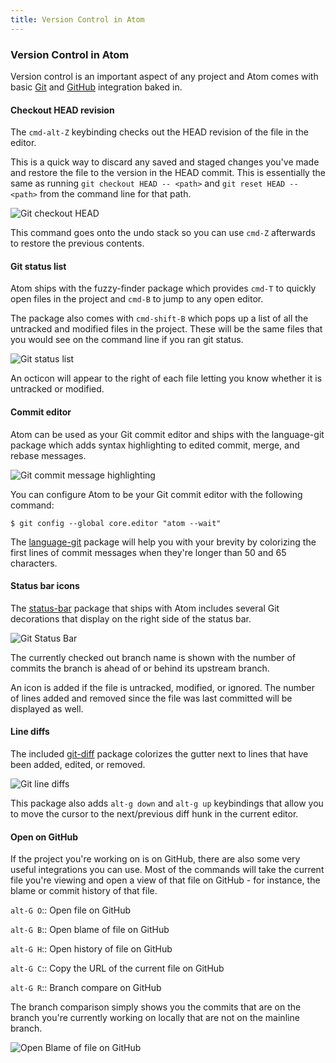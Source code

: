 ```yaml
---
title: Version Control in Atom
---
```

### Version Control in Atom

Version control is an important aspect of any project and Atom comes with basic [Git](http://git-scm.com) and [GitHub](https://github.com) integration baked in.

#### Checkout HEAD revision

The `cmd-alt-Z` keybinding checks out the HEAD revision of the file in the editor.

This is a quick way to discard any saved and staged changes you've made and restore the file to the version in the HEAD commit. This is essentially the same as running `git checkout HEAD -- <path>` and `git reset HEAD -- <path>` from the command line for that path.

![Git checkout HEAD](../../images/git-checkout-head.gif)

This command goes onto the undo stack so you can use `cmd-Z` afterwards to restore the previous contents.

#### Git status list

Atom ships with the fuzzy-finder package which provides `cmd-T` to quickly open files in the project and `cmd-B` to jump to any open editor.

The package also comes with `cmd-shift-B` which pops up a list of all the untracked and modified files in the project. These will be the same files that you would see on the command line if you ran git status.

![Git status list](../../images/git-status.gif)

An octicon will appear to the right of each file letting you know whether it is untracked or modified.

#### Commit editor

Atom can be used as your Git commit editor and ships with the language-git package which adds syntax highlighting to edited commit, merge, and rebase messages.

![Git commit message highlighting](../../images/git-message.gif)

You can configure Atom to be your Git commit editor with the following command:

``` command-line
$ git config --global core.editor "atom --wait"
```

The [language-git](https://github.com/atom/language-git) package will help you with your brevity by colorizing the first lines of commit messages when they're longer than 50 and 65 characters.

#### Status bar icons

The [status-bar](https://github.com/atom/language-git) package that ships with Atom includes several Git decorations that display on the right side of the status bar.

![Git Status Bar](../../images/git-status-bar.png)

The currently checked out branch name is shown with the number of commits the branch is ahead of or behind its upstream branch.

An icon is added if the file is untracked, modified, or ignored. The number of lines added and removed since the file was last committed will be displayed as well.

#### Line diffs

The included [git-diff](https://github.com/atom/git-diff) package colorizes the gutter next to lines that have been added, edited, or removed.

![Git line diffs](../../images/git-lines.png)

This package also adds `alt-g down` and `alt-g up` keybindings that allow you to move the cursor to the next/previous diff hunk in the current editor.

#### Open on GitHub

If the project you're working on is on GitHub, there are also some very useful integrations you can use.  Most of the commands will take the current file you're viewing and open a view of that file on GitHub - for instance, the blame or commit history of that file.

`alt-G O`:: Open file on GitHub

`alt-G B`:: Open blame of file on GitHub

`alt-G H`:: Open history of file on GitHub

`alt-G C`:: Copy the URL of the current file on GitHub

`alt-G R`:: Branch compare on GitHub

The branch comparison simply shows you the commits that are on the branch you're currently working on locally that are not on the mainline branch.

![Open Blame of file on GitHub](../../images/open-on-github.png)
